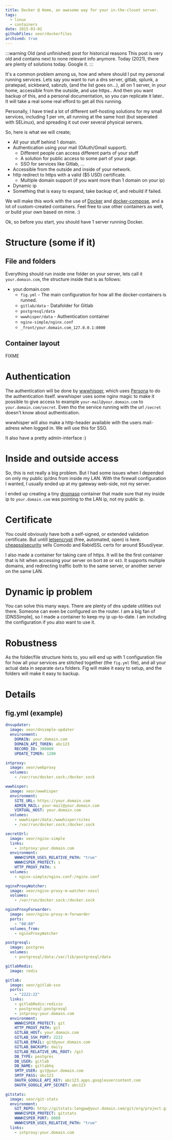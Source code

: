 ```yaml
---
title: Docker @ Home, an awesome way for your in-the-closet server.
tags:
  - linux
  - containers
date: 2015-03-01
githubFiles: xeor/dockerfiles
archived: true
---
```


:::warning Old (and unfinished) post for historical reasons
This post is very old and contains next to none relevant info anymore. Today (2021), there are plenty of solutions today. Google it.
:::

It's a common problem among us, how and where should I put my personal running services.
Lets say you want to run a dns server, gitlab, splunk, a piratepad, sickbeard, sabnzb, (and the list goes on...), all on 1 server, in your home, accessible from the outside, and use https.. And then you want backup of this, and a personal documentation, so you can replicate it later..
It will take a real some real efford to get all this running.

Personally, I have tried a lot of different self-hosting solutions for my small services, including 1 per vm, all running at the same host (but seperated with SELinux), and spreading it out over several physical servers.

So, here is what we will create;
  * All your stuff behind 1 domain.
  * Authentication using your mail (OAuth/Gmail support).
    * Different people can access different parts of your stuff
    * A solution for public access to some part of your page.
    * SSO for services like Gitlab, ...
  * Accessible from the outside and inside of your network.
  * http redirect to https with a valid ($5 USD) certificate.
    * Multiple domain support (if you want more than 1 domain on your ip)
  * Dynamic ip
  * Something that is easy to expand, take backup of, and rebuild if failed.

We will make this work with the use of [Docker] and [docker-compose], and a lot of custom-created containers. Feel free to use other containers as well, or build your own based on mine. :)

Ok, so before you start, you should have 1 server running Docker.


# Structure (some if it)

## File and folders
Everything should run inside one folder on your server, lets call it `your.domain.com`, the structure inside that is as follows:
  * your.domain.com
    * `fig.yml` - The main configuration for how all the docker-containers is runned.
    * `gitlab/data` - Datafolder for Gitlab
    * `postgresql/data`
    * `wwwhisper/data` - Authentication container
    * `nginx-simple/nginx.conf`
    * `_front/your.domain.com_127.0.0.1:8000`

## Container layout
FIXME

# Authentication
The authentication will be done by [wwwhisper], which uses [Persona] to do the authentication itself. wwwhisper uses some nginx magic to make it possible to give access to example `your-mail@your.domain.com` to `your.domain.com/secret`. Even tho the service running with the url `/secret` doesn't know about authentication.

wwwhisper will also make a http-header available with the users mail-adress when logged in. We will use this for SSO.

It also have a pretty admin-interface :)

# Inside and outside access
So, this is not really a big problem. But I had some issues when I depended on only my public ip/dns from inside my LAN. With the firewall configuration I wanted, I usually ended up at my gateway web-side, not my server.

I ended up creating a tiny [dnsmasq] container that made sure that my inside ip to `your.domain.com` was pointing to the LAN ip, not my public ip.

# Certificate
You could obviously have both a self-signed, or extended validation certificate. But untill [letsencrypt] (free, automated, open) is here. [cheapsslsecurity] sells Comodo and RabidSSL certs for around $5usd/year.

I also made a container for taking care of https.
It will be the first container that is hit when accessing your server on bort `80` or `443`. It supports multiple domains, and redirecting traffic both to the same server, or another server on the same LAN.

# Dynamic ip problem
You can solve this many ways. There are plenty of dns update utilities out there. Someone can even be configured on the router.
I am a big fan of [DNSSimple], so I made a container to keep my ip up-to-date. I am including the configuration if you also want to use it.

# Robustness
As the folder/file structure hints to, you will end up with 1 configuration file for how all your services are stitched together (the `fig.yml` file), and all your actual data in separate `data` folders.
Fig will make it easy to setup, and the folders will make it easy to backup.

# Details

## fig.yml (example)

```yaml
dnsupdater:
  image: xeor/dnsimple-updater
  environment:
    DOMAIN: your.domain.com
    DOMAIN_API_TOKEN: abc123
    RECORD_ID: 300000
    UPDATE_TIMER: 1200

intproxy:
  image: xeor/webproxy
  volumes:
    - /var/run/docker.sock:/docker.sock

wwwhisper:
  image: xeor/wwwhisper
  environment:
    SITE_URL: https://your.domain.com
    ADMIN_MAIL: your-mail@your.domain.com
    VIRTUAL_HOST: your.domain.com
  volumes:
    - wwwhisper/data:/wwwhisper/sites
    - /var/run/docker.sock:/docker.sock

secretUrl:
  image: xeor/nginx-simple
  links:
    - intproxy:your.domain.com
  environment:
    WWWHISPER_USES_RELATIVE_PATH: "true"
    WWWHISPER_PROTECT: s
    HTTP_PROXY_PATH: s
  volumes:
    - nginx-simple/nginx.conf:/nginx.conf

nginxProxyWatcher:
  image: xeor/nginx-proxy-m-watcher-nossl
  volumes:
    - /var/run/docker.sock:/docker.sock

nginxProxyForwarder:
  image: xeor/nginx-proxy-m-forwarder
  ports:
    - "80:80"
  volumes_from:
    - nginxProxyWatcher

postgresql:
  image: postgres
  volumes:
    - postgresql/data:/var/lib/postgresql/data

gitlabRedis:
  image: redis

gitlab:
  image: xeor/gitlab-sso
  ports:
    - "2222:22"
  links:
    - gitlabRedis:redisio
    - postgresql:postgresql
    - intproxy:your.domain.com
  environment:
    WWWHISPER_PROTECT: git
    HTTP_PROXY_PATH: git
    GITLAB_HOST: your.domain.com
    GITLAB_SSH_PORT: 2222
    GITLAB_EMAIL: git@your.domain.com
    GITLAB_BACKUPS: daily
    GITLAB_RELATIVE_URL_ROOT: /git
    DB_TYPE: postgres
    DB_USER: gitlab
    DB_NAME: gitlabhq
    SMTP_USER: git@your.domain.com
    SMTP_PASS: abc123
    OAUTH_GOOGLE_API_KEY: abc123.apps.googleusercontent.com
    OAUTH_GOOGLE_APP_SECRET: abc123

gitstats:
  image: xeor/git-stats
  environment:
    GIT_REPO: http://gitstats:longpw@your.domain.com/git/org/project.git/
    WWWHISPER_PROTECT: gitstats
    WWWHISPER_PORT: 8080
    WWWHISPER_USES_RELATIVE_PATH: "true"
  links:
    - intproxy:your.domain.com

```

[Docker]: https://www.docker.com/
[docker-compose]: https://docs.docker.com/compose/
[wwwhisper]: https://github.com/wrr/wwwhisper
[persona]: http://persona.org/
[dnsmasq]: http://www.thekelleys.org.uk/dnsmasq/doc.html
[letsencrypt]: https://letsencrypt.org/
[cheapsslsecurity]: https://cheapsslsecurity.com/
[DNSimple]: https://dnsimple.com
